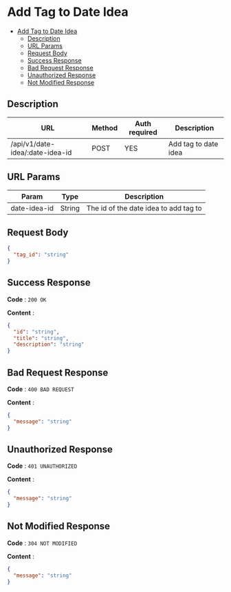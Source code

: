 # Add Tag to Date Idea

<!--toc:start-->

- [Add Tag to Date Idea](#add-tag-to-date-idea)
  - [Description](#description)
  - [URL Params](#url-params)
  - [Request Body](#request-body)
  - [Success Response](#success-response)
  - [Bad Request Response](#bad-request-response)
  - [Unauthorized Response](#unauthorized-response)
  - [Not Modified Response](#not-modified-response)
  <!--toc:end-->

## Description

| URL                             | Method | Auth required | Description          |
| ------------------------------- | ------ | ------------- | -------------------- |
| /api/v1/date-idea/:date-idea-id | POST   | YES           | Add tag to date idea |

## URL Params

| Param        | Type   | Description                           |
| ------------ | ------ | ------------------------------------- |
| date-idea-id | String | The id of the date idea to add tag to |

## Request Body

```json
{
  "tag_id": "string"
}
```

## Success Response

**Code** : `200 OK`

**Content** :

```json
{
  "id": "string",
  "title": "string",
  "description": "string"
}
```

## Bad Request Response

**Code** : `400 BAD REQUEST`

**Content** :

```json
{
  "message": "string"
}
```

## Unauthorized Response

**Code** : `401 UNAUTHORIZED`

**Content** :

```json
{
  "message": "string"
}
```

## Not Modified Response

**Code** : `304 NOT MODIFIED`

**Content** :

```json
{
  "message": "string"
}
```
